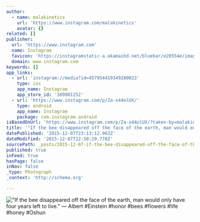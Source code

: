 ```yaml
---
author:
  - name: malakinetics
    url: 'https://www.instagram.com/malakinetics'
    avatar: {}
related: []
publisher:
  url: 'https://www.instagram.com'
  name: Instagram
  favicon: 'https://instagramstatic-a.akamaihd.net/bluebar/e20554e/images/ico/favicon.ico'
  domain: www.instagram.com
keywords: []
app_links:
  - url: 'instagram://media?id=457954419349280023'
    type: ios
    app_name: Instagram
    app_store_id: '389801252'
  - url: 'https://www.instagram.com/p/Za-x44olUX/'
    type: android
    app_name: Instagram
    package: com.instagram.android
isBasedOnUrl: 'https://www.instagram.com/p/Za-x44olUX/?taken-by=malakinetics'
title: '"If the bee disappeared off the face of the earth, man would only have four years left to live." ― Albert #Einstein #honor #bees #flowers #life #honey #Oshun'
datePublished: '2015-12-07T23:13:12.963Z'
dateModified: '2015-12-07T22:50:29.778Z'
sourcePath: _posts/2015-12-07-if-the-bee-disappeared-off-the-face-of-the-earth-man-would.md
published: true
inFeed: true
hasPage: false
inNav: false
_type: Photograph
_context: 'http://schema.org'

---
```

!["If the bee disappeared off the face of the earth&comma; man would only have four years left to live&period;" ― Albert &num;Einstein &num;honor &num;bees &num;flowers &num;life &num;honey &num;Oshun](https://scontent.cdninstagram.com/hphotos-xaf1/t51.2885-15/e15/11252102_100185643652883_60205307_n.jpg)